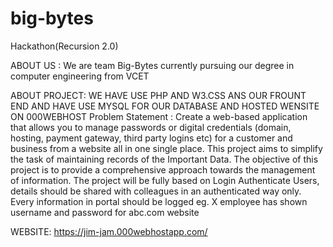 # big-bytes
Hackathon(Recursion 2.0)

ABOUT US : We are team Big-Bytes currently pursuing our degree in computer engineering from VCET

ABOUT PROJECT: WE HAVE USE PHP AND W3.CSS ANS OUR FROUNT END AND HAVE USE MYSQL FOR OUR DATABASE AND HOSTED WENSITE ON 000WEBHOST
Problem Statement :
Create a web-based application that allows you to manage
passwords or digital credentials (domain, hosting, payment
gateway, third party logins etc) for a customer and business
from a website all in one single place.
This project aims to simplify the task of maintaining records of
the Important Data. The objective of this project is to provide a
comprehensive approach towards the management of
information.
The project will be fully based on Login Authenticate Users,
details should be shared with colleagues in an authenticated
way only.
Every information in portal should be logged eg. X employee
has shown username and password for abc.com website


WEBSITE:  https://jim-jam.000webhostapp.com/
